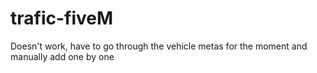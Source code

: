 ﻿# trafic-fiveM


Doesn't work, have to go through the vehicle metas for the moment and manually add one by one
